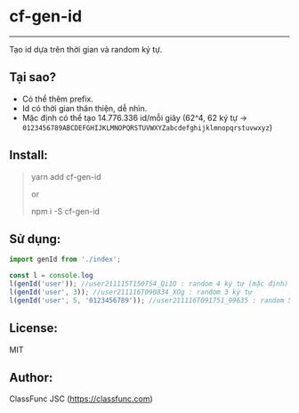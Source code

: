 # cf-gen-id

---
Tạo id dựa trên thời gian và random ký tự.

## Tại sao?

- Có thể thêm prefix.
- Id có thời gian thân thiện, dễ nhìn.
- Mặc định có thể tạo 14.776.336 id/mỗi giây (62^4, 62 ký tự
  → `0123456789ABCDEFGHIJKLMNOPQRSTUVWXYZabcdefghijklmnopqrstuvwxyz`)

## Install:

> yarn add cf-gen-id
>
> or
>
> npm i -S cf-gen-id

## Sử dụng:

```js
import genId from './index';

const l = console.log
l(genId('user')); //user211115T150754_Qi1O : random 4 ký tự (mặc định)
l(genId('user', 3)); //user211116T090834_XOg : random 3 ký tự
l(genId('user', 5, '0123456789')); //user211116T091751_99635 : random 5 ký tự từ 0-9
```

## License:

MIT

## Author:

ClassFunc JSC (https://classfunc.com)

